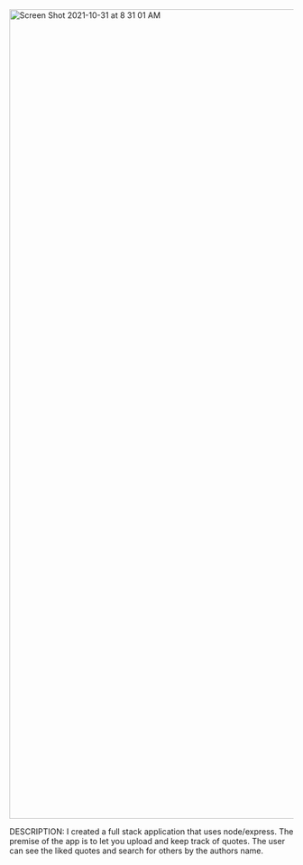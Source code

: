 
<img width="1436" alt="Screen Shot 2021-10-31 at 8 31 01 AM" src="https://user-images.githubusercontent.com/88952205/139583372-2e91bd08-fe5a-4212-be73-6195f91dfdee.png">




DESCRIPTION: I created a full stack application that uses node/express. The premise of the app is to let you upload and keep track of quotes. The user can see the liked quotes and search for others by the authors name.
